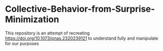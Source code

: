 # Collective-Behavior-from-Surprise-Minimization
This repository is an attempt of recreating https://doi.org/10.1073/pnas.2320239121 to understand fully and manipulate for our purposes
